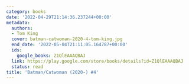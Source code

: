 ```yaml
---
category: books
date: '2022-04-29T21:14:36.237244+00:00'
metadata:
  authors:
  - Tom King
  cover: batman-catwoman-2020-4-tom-king.jpg
  end_date: '2022-05-04T21:11:05.164787+00:00'
  ids:
    google_books: Z1QlEAAAQBAJ
  link: https://play.google.com/store/books/details?id=Z1QlEAAAQBAJ
  status: read
title: 'Batman/Catwoman (2020-) #4'
---
```

